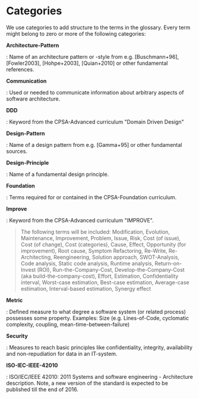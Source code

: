 # Categories

We use categories to add structure to the terms in the glossary.
Every term might belong to zero or more of the following categories:

**Architecture-Pattern**

: Name of an architecture pattern or -style from e.g. [Buschmann+96],
[Fowler2003], [Hohpe+2003], [Quian+2010] or other fundamental references.

**Communication**

: Used or needed to communicate information about arbitrary aspects of
software architecture.


**DDD**

: Keyword from the CPSA-Advanced curriculum "Domain Driven Design"


**Design-Pattern**

: Name of a design pattern from e.g. [Gamma+95] or other fundamental sources.


**Design-Principle**

: Name of a fundamental design principle.


**Foundation**

: Terms required for or contained in the CPSA-Foundation curriculum.

**Improve**

: Keyword from the CPSA-Advanced curriculum "IMPROVE".

>The following terms will be included: Modification, Evolution, Maintenance, Improvement, Problem, Issue, Risk,
>Cost (of issue), Cost (of change), Cost (categories), Cause, Effect, Opportunity (for improvement), Root cause, Symptom
>Refactoring, Re-Write, Re-Architecting, Reengineering, Solution approach, SWOT-Analysis,
>Code analysis, Static code analysis, Runtime analysis, Return-on-Invest (ROI), Run-the-Company-Cost,
>Develop-the-Company-Cost (aka build-the-company-cost), Effort, Estimation, Confidentiality interval, Worst-case estimation,
>Best-case estimation, Average-case estimation, Interval-based estimation, Synergy effect

**Metric**

: Defined measure to what degree a software system (or related process)
possesses some property. Examples: Size (e.g. Lines-of-Code, cyclomatic complexity,
coupling, mean-time-between-failure)

**Security**

: Measures to reach basic principles like confidentiality, integrity, availability and non-repudiation for data in an IT-system.

**ISO-IEC-IEEE-42010**

: ISO/IEC/IEEE 42010: 2011 Systems and software engineering - Architecture description.
Note, a new version of the standard is expected to be published till the end of 2016.
